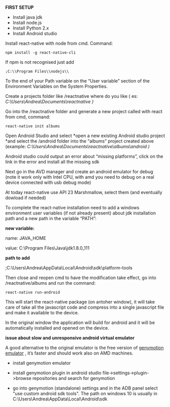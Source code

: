 **FIRST SETUP**

-   Install java jdk
-   Install node.js
-   Install Python 2.x
-   Install Android studio

Install react-native with node from cmd. Command:

``` npm install -g react-native-cli ```

If npm is not recognised just add

 ``` ;C:\\Program Files\\nodejs\\ ```

To the end of your Path variable on the “User variable” section of the Environment Variables on the System Properties.

Create a projects folder like /reactnative where do you like ( es: *C:\\Users\\Andrea\\Documents\\reactnative )*


Go into the /reactnative folder and generate a new project called with react from cmd, command:

``` react-native init albums  ```

Open Android Studio and select *open a new existing Android studio project  *and select the /android folder into the “albums” project created above (example: *C:\\Users\\Andrea\\Documents\\reactnative\\albums\\android )*


Android studio could output an error about “missing platforms”, click on the link in the error and install all the missing sdk

Next go in the AVD manager and create an android emulator for debug  (note it work only with Intel CPU, with amd you need to debug on a real device connected with usb debug mode)

At today react-native use API 23 Marshmallow, select them (and eventually dowload if needed)

To complete the react-native installation need to add a windows environment user variables (if not already present) about jdk installation path and a new path in the variable “PATH”:


**new variable:**

name: JAVA\_HOME

value:  C:\\Program Files\\Java\\jdk1.8.0\_111

**path to add**

;C:\\Users\\Andrea\\AppData\\Local\\Android\\sdk\\platform-tools

Then close and reopen cmd to have the modification take effect, go into /reactnative/albums and run the command:

``` react-native run-android ```

This will start the react-native package (on antoher window), it will take care of take all the javascript code and compress into a single javascript file and make it available to the device.

In the original window the application will build for android and it will be automatically installed and opened on the device.


**issue about slow and unresponsive android virtual emulator**

A good alternative to the original emulator is the free version of [genymotion emulator] , it’s faster and should work also on AMD machines.
 
- install genymotion emulator
- install genymotion plugin in android studio file->settings->plugin->browse repositories and search for genymotion
- go into genymotion (standalone) settings and in the ADB panel select "use custom android sdk tools". The path on windows 10 is usually in  C:\Users\Andrea\AppData\Local\Android\sdk

  [genymotion emulator]: https://www.genymotion.com/fun-zone/
